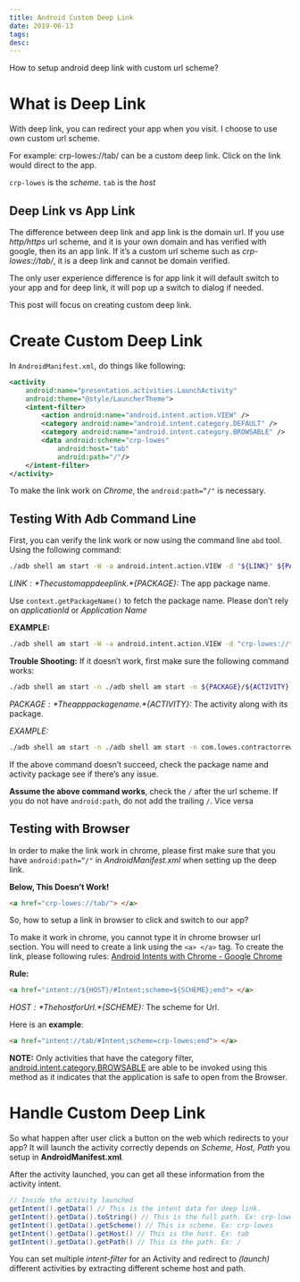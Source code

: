 ```yaml
---
title: Android Custom Deep Link
date: 2019-06-13
tags:
desc:
---
```


How to setup android deep link with custom url scheme?
<!--more-->

# What is Deep Link
With deep link, you can redirect your app when you visit. I choose to use own custom url scheme.

For example: crp-lowes://tab/ can be a custom deep link. Click on the link would direct to the app.

`crp-lowes` is the *scheme*. `tab` is the *host*

## Deep Link vs App Link
The difference between deep link and app link is the domain url. If you use *http/https* url scheme, and it is your own domain and has verified with google, then its an app link. If it’s a custom url scheme such as *crp-lowes://tab/*, it is a deep link and cannot be domain verified.

The only user experience difference is for app link it will default switch to your app and for deep link, it will pop up a switch to dialog if needed.

This post will focus on creating custom deep link.

# Create Custom Deep Link
In `AndroidManifest.xml`, do things like following:

```xml
<activity
    android:name="presentation.activities.LaunchActivity"
    android:theme="@style/LauncherTheme">
    <intent-filter>
        <action android:name="android.intent.action.VIEW" />
        <category android:name="android.intent.category.DEFAULT" />
        <category android:name="android.intent.category.BROWSABLE" />
        <data android:scheme="crp-lowes"
            android:host="tab"
            android:path="/"/>
    </intent-filter>
</activity>
```

To make the link work on *Chrome*, the `android:path=“/"` is necessary.

## Testing With Adb Command Line
First, you can verify the link work or now using the command line `abd` tool. Using the following command:

```bash
./adb shell am start -W -a android.intent.action.VIEW -d "${LINK}" ${PACKAGE}
```

*${LINK}:* The custom app deep link.
*${PACKAGE}:* The app package name.

Use `context.getPackageName()` to fetch the package name. Please don’t rely on *applicationId* or *Application Name*

**EXAMPLE:**

```bash
./adb shell am start -W -a android.intent.action.VIEW -d "crp-lowes://tab/" com.lowes.contractorrewards.uat
```

**Trouble Shooting:** If it doesn’t work, first make sure the following command works:

```bash
./adb shell am start -n ./adb shell am start -n ${PACKAGE}/${ACTIVITY}
```

*${PACKAGE}:* The app package name.
*${ACTIVITY}:* The activity along with its package.

*EXAMPLE:*
```bash
./adb shell am start -n ./adb shell am start -n com.lowes.contractorrewards.uat/presentation.activities.MainActivity
```

If the above command doesn’t succeed, check the package name and activity package see if there’s any issue.

**Assume the above command works**, check the `/` after the url scheme. If you do not have `android:path`, do not add the trailing `/`. Vice versa

## Testing with Browser
In order to make the link work in chrome, please first make sure that you have `android:path=“/"` in *AndroidManifest.xml* when setting up the deep link.

**Below, This Doesn’t Work!**
```html
<a href="crp-lowes://tab/"> </a>
```

So, how to setup a link in browser to click and switch to our app?

To make it work in chrome, you cannot type it in chrome browser url  section. You will need to create a link using the `<a> </a>` tag. To create the link, please following rules: [Android Intents with Chrome - Google Chrome](https://developer.chrome.com/multidevice/android/intents)

**Rule:**
```html
<a href="intent://${HOST}/#Intent;scheme=${SCHEME};end"> </a>
```

*${HOST}:* The host for Url.
*${SCHEME}:* The scheme for Url.

Here is an **example**:
```html
<a href="intent://tab/#Intent;scheme=crp-lowes;end"> </a>
```

**NOTE:** Only activities that have the category filter, [android.intent.category.BROWSABLE](http://developer.android.com/reference/android/content/Intent.html#CATEGORY_BROWSABLE) are able to be invoked using this method as it indicates that the application is safe to open from the Browser.

# Handle Custom Deep Link
So what happen after user click a button on the web which redirects to your app? It will launch the activity correctly depends on *Scheme, Host, Path* you setup in **AndroidManifest.xml**.

After the activity launched, you can get all these information from the activity intent.
```java
// Inside the activity launched
getIntent().getData() // This is the intent data for deep link.
getIntent().getData().toString() // This is the full path. Ex: crp-lowes://tab/
getIntent().getData().getScheme() // This is scheme. Ex: crp-lowes
getIntent().getData().getHost() // This is the host. Ex: tab
getIntent().getData().getPath() // This is the path. Ex: /
```

You can set multiple *intent-filter* for an Activity and redirect to *(launch)* different activities by extracting different scheme host and path.
